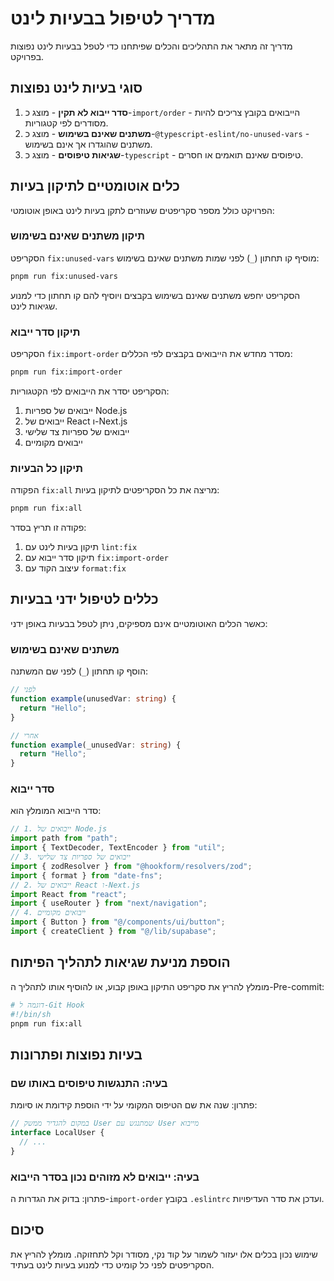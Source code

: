 # מדריך לטיפול בבעיות לינט

מדריך זה מתאר את התהליכים והכלים שפיתחנו כדי לטפל בבעיות לינט נפוצות בפרויקט.

## סוגי בעיות לינט נפוצות

1. **סדר ייבוא לא תקין** - מוצג כ-`import/order` - הייבואים בקובץ צריכים להיות מסודרים לפי קטגוריות.
2. **משתנים שאינם בשימוש** - מוצג כ-`@typescript-eslint/no-unused-vars` - משתנים שהוגדרו אך אינם בשימוש.
3. **שגיאות טיפוסים** - מוצג כ-`typescript` - טיפוסים שאינם תואמים או חסרים.

## כלים אוטומטיים לתיקון בעיות

הפרויקט כולל מספר סקריפטים שעוזרים לתקן בעיות לינט באופן אוטומטי:

### תיקון משתנים שאינם בשימוש

הסקריפט `fix:unused-vars` מוסיף קו תחתון (`_`) לפני שמות משתנים שאינם בשימוש:

```bash
pnpm run fix:unused-vars
```

הסקריפט יחפש משתנים שאינם בשימוש בקבצים ויוסיף להם קו תחתון כדי למנוע שגיאות לינט.

### תיקון סדר ייבוא

הסקריפט `fix:import-order` מסדר מחדש את הייבואים בקבצים לפי הכללים:

```bash
pnpm run fix:import-order
```

הסקריפט יסדר את הייבואים לפי הקטגוריות:

1. ייבואים של ספריות Node.js
2. ייבואים של React ו-Next.js
3. ייבואים של ספריות צד שלישי
4. ייבואים מקומיים

### תיקון כל הבעיות

הפקודה `fix:all` מריצה את כל הסקריפטים לתיקון בעיות:

```bash
pnpm run fix:all
```

פקודה זו תריץ בסדר:

1. תיקון בעיות לינט עם `lint:fix`
2. תיקון סדר ייבוא עם `fix:import-order`
3. עיצוב הקוד עם `format:fix`

## כללים לטיפול ידני בבעיות

כאשר הכלים האוטומטיים אינם מספיקים, ניתן לטפל בבעיות באופן ידני:

### משתנים שאינם בשימוש

הוסף קו תחתון (`_`) לפני שם המשתנה:

```typescript
// לפני
function example(unusedVar: string) {
  return "Hello";
}

// אחרי
function example(_unusedVar: string) {
  return "Hello";
}
```

### סדר ייבוא

סדר הייבוא המומלץ הוא:

```typescript
// 1. ייבואים של Node.js
import path from "path";
import { TextDecoder, TextEncoder } from "util";
// 3. ייבואים של ספריות צד שלישי
import { zodResolver } from "@hookform/resolvers/zod";
import { format } from "date-fns";
// 2. ייבואים של React ו-Next.js
import React from "react";
import { useRouter } from "next/navigation";
// 4. ייבואים מקומיים
import { Button } from "@/components/ui/button";
import { createClient } from "@/lib/supabase";
```

## הוספת מניעת שגיאות לתהליך הפיתוח

מומלץ להריץ את סקריפט התיקון באופן קבוע, או להוסיף אותו לתהליך ה-Pre-commit:

```bash
# דוגמה ל-Git Hook
#!/bin/sh
pnpm run fix:all
```

## בעיות נפוצות ופתרונות

### בעיה: התנגשות טיפוסים באותו שם

פתרון: שנה את שם הטיפוס המקומי על ידי הוספת קידומת או סיומת:

```typescript
// במקום להגדיר ממשק User שמתנגש עם User מייבוא
interface LocalUser {
  // ...
}
```

### בעיה: ייבואים לא מזוהים נכון בסדר הייבוא

פתרון: בדוק את הגדרות ה-`import-order` בקובץ `.eslintrc` ועדכן את סדר העדיפויות.

## סיכום

שימוש נכון בכלים אלו יעזור לשמור על קוד נקי, מסודר וקל לתחזוקה. מומלץ להריץ את הסקריפטים לפני כל קומיט כדי למנוע בעיות לינט בעתיד.
